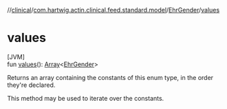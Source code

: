 //[clinical](../../../index.md)/[com.hartwig.actin.clinical.feed.standard.model](../index.md)/[EhrGender](index.md)/[values](values.md)

# values

[JVM]\
fun [values](values.md)(): [Array](https://kotlinlang.org/api/latest/jvm/stdlib/kotlin/-array/index.html)&lt;[EhrGender](index.md)&gt;

Returns an array containing the constants of this enum type, in the order they're declared.

This method may be used to iterate over the constants.

